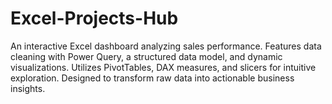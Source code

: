 # Excel-Projects-Hub
An interactive Excel dashboard analyzing sales performance. Features data cleaning with Power Query, a structured data model, and dynamic visualizations. Utilizes PivotTables, DAX measures, and slicers for intuitive exploration. Designed to transform raw data into actionable business insights.
